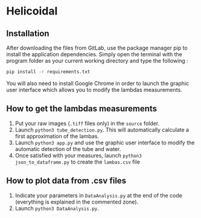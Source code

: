 # Helicoidal

## Installation

After downloading the files from GitLab, use the package manager pip to install the application dependencies. Simply open the terminal with the program folder as your current working directory and type the following :
```bash
pip install -r requirements.txt
```
You will also need to install Google Chrome in order to launch the graphic user interface which allows you to modify the lambdas measurements. 

## How to get the lambdas measurements

1) Put your raw images (`.tiff` files only) in the `source` folder.
2) Launch `python3 tube_detection.py`. This will automatically calculate a first approximation of the lambas.
3) Launch `python3 app.py` and use the graphic user interface to modify the automatic detection of the tube and water. 
4) Once satisfied with your measures, launch `python3 json_to_dataframe.py` to create the `lambas.csv` file

## How to plot data from .csv files

1) Indicate your parameters in `DataAnalysis.py` at the end of the code (everything is explained in the commented zone).
2) Launch `python3 DataAnalysis.py`.